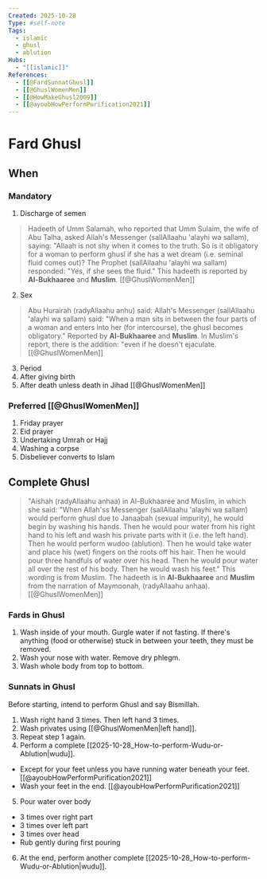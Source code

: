```yaml
--- 
Created: 2025-10-28
Type: #self-note
Tags:
  - islamic
  - ghusl 
  - ablution
Hubs:
  - "[[islamic]]"
References:
  - [[@FardSunnatGhusl]]
  - [[@GhuslWomenMen]]
  - [[@HowMakeGhusl2009]]
  - [[@ayoubHowPerformPurification2021]]
---
```


# Fard Ghusl

## When

### Mandatory
1. Discharge of semen
  > Hadeeth of Umm Salamah, who reported that Umm Sulaim, the wife of Abu Talha, asked Allah's Messenger (sallAllaahu 'alayhi wa sallam), saying: "Allaah is not shy when it comes to the truth. So is it obligatory for a woman to perform ghusl if she has a wet dream (i.e. seminal fluid comes out)? The Prophet (sallAllaahu 'alayhi wa sallam) responded: "Yes, if she sees the fluid." This hadeeth is reported by **Al-Bukhaaree** and **Muslim**. [[@GhuslWomenMen]]
2. Sex
  > Abu Hurairah (radyAllaahu anhu) said: Allah's Messenger (sallAllaahu 'alayhi wa sallam) said: "When a man sits in between the four parts of a woman and enters into her (for intercourse), the ghusl becomes obligatory." Reported by **Al-Bukhaaree** and **Muslim**. In Muslim's report, there is the addition: "even if he doesn't ejaculate. [[@GhuslWomenMen]]
3. Period
4. After giving birth
5. After death unless death in Jihad [[@GhuslWomenMen]]

### Preferred [[@GhuslWomenMen]]
1. Friday prayer
2. Eid prayer
3. Undertaking Umrah or Hajj
4. Washing a corpse
5. Disbeliever converts to Islam

## Complete Ghusl

> "Aishah (radyAllaahu anhaa) in Al-Bukhaaree and Muslim, in which she said: "When Allah'ss Messenger (sallAllaahu 'alayhi wa sallam) would perform ghusl due to Janaabah (sexual impurity), he would begin by washing his hands. Then he would pour water from his right hand to his left and wash his private parts with it (i.e. the left hand). Then he would perform wudoo (ablution). Then he would take water and place his (wet) fingers on the roots off his hair. Then he would pour three handfuls of water over his head. Then he would pour water all over the rest of his body. Then he would wash his feet." This wording is from Muslim. The hadeeth is in **Al-Bukhaaree** and **Muslim** from the narration of Maymoonah, (radyAllaahu anhaa). [[@GhuslWomenMen]]

### Fards in Ghusl 
1. Wash inside of your mouth. Gurgle water if not fasting. If there's anything (food or otherwise) stuck in between your teeth, they must be removed.
2. Wash your nose with water. Remove dry phlegm.
3. Wash whole body from top to bottom.

### Sunnats in Ghusl 
Before starting, intend to perform Ghusl and say Bismillah.

1. Wash right hand 3 times. Then left hand 3 times. 
2. Wash privates using [[@GhuslWomenMen|left hand]].
3. Repeat step 1 again.
4. Perform a complete [[2025-10-28_How-to-perform-Wudu-or-Ablution|wudu]].
  - Except for your feet unless you have running water beneath your feet. [[@ayoubHowPerformPurification2021]]
  - Wash your feet in the end. [[@ayoubHowPerformPurification2021]]
5. Pour water over body 
  - 3 times over right part 
  - 3 times over left part 
  - 3 times over head 
  - Rub gently during first pouring
6. At the end, perform another complete [[2025-10-28_How-to-perform-Wudu-or-Ablution|wudu]].
